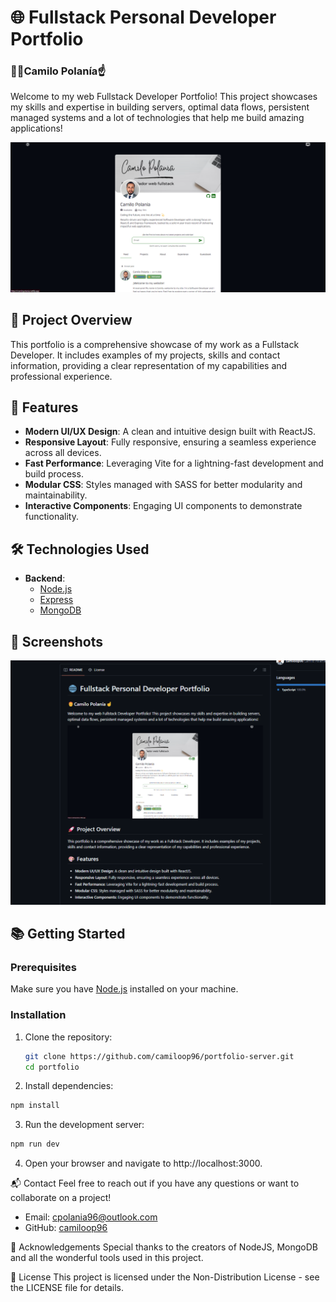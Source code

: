 # 🌐 Fullstack Personal Developer Portfolio

### 👨‍🦰Camilo Polanía☝️

Welcome to my web Fullstack Developer Portfolio! This project showcases my skills and expertise in building servers, optimal data flows, persistent managed systems and a lot of technologies that help me build amazing applications!

![Portfolio Screenshot](screenshots/portfolio_2.webp)

## 🚀 Project Overview

This portfolio is a comprehensive showcase of my work as a Fullstack Developer. It includes examples of my projects, skills and contact information, providing a clear representation of my capabilities and professional experience.

## 🎨 Features

- **Modern UI/UX Design**: A clean and intuitive design built with ReactJS.
- **Responsive Layout**: Fully responsive, ensuring a seamless experience across all devices.
- **Fast Performance**: Leveraging Vite for a lightning-fast development and build process.
- **Modular CSS**: Styles managed with SASS for better modularity and maintainability.
- **Interactive Components**: Engaging UI components to demonstrate functionality.

## 🛠️ Technologies Used

- **Backend**:
  - [Node.js](https://nodejs.org/)
  - [Express](https://expressjs.com/)
  - [MongoDB](https://www.mongodb.com/)

## 📸 Screenshots

![Home Page](screenshots/portfolio_5.webp)

## 📚 Getting Started

### Prerequisites

Make sure you have [Node.js](https://nodejs.org/) installed on your machine.

### Installation

1. Clone the repository:
   ```bash
   git clone https://github.com/camiloop96/portfolio-server.git
   cd portfolio
   ```
2. Install dependencies:

```bash
npm install
```

3. Run the development server:

```bash
npm run dev
```

4. Open your browser and navigate to http://localhost:3000.

📬 Contact
Feel free to reach out if you have any questions or want to collaborate on a project!

- Email: cpolania96@outlook.com
- GitHub: [camiloop96](https://github.com/camiloop96)

🙌 Acknowledgements
Special thanks to the creators of NodeJS, MongoDB and all the wonderful tools used in this project.

📜 License
This project is licensed under the Non-Distribution License - see the LICENSE file for details.
